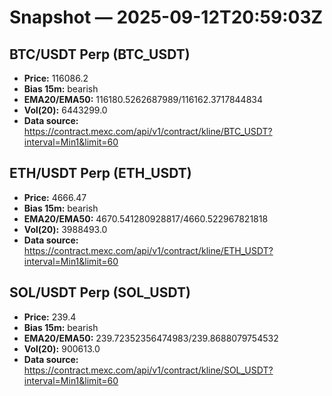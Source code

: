 # Snapshot — 2025-09-12T20:59:03Z

## BTC/USDT Perp (BTC_USDT)
- **Price:** 116086.2
- **Bias 15m:** bearish
- **EMA20/EMA50:** 116180.5262687989/116162.3717844834
- **Vol(20):** 6443299.0
- **Data source:** https://contract.mexc.com/api/v1/contract/kline/BTC_USDT?interval=Min1&limit=60

## ETH/USDT Perp (ETH_USDT)
- **Price:** 4666.47
- **Bias 15m:** bearish
- **EMA20/EMA50:** 4670.541280928817/4660.522967821818
- **Vol(20):** 3988493.0
- **Data source:** https://contract.mexc.com/api/v1/contract/kline/ETH_USDT?interval=Min1&limit=60

## SOL/USDT Perp (SOL_USDT)
- **Price:** 239.4
- **Bias 15m:** bearish
- **EMA20/EMA50:** 239.72352356474983/239.8688079754532
- **Vol(20):** 900613.0
- **Data source:** https://contract.mexc.com/api/v1/contract/kline/SOL_USDT?interval=Min1&limit=60
